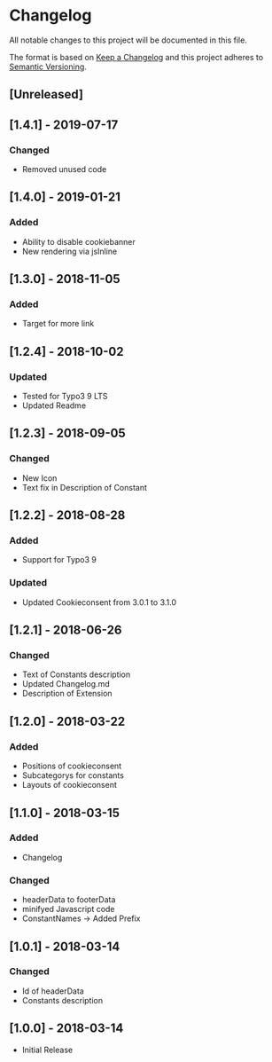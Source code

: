# Changelog
All notable changes to this project will be documented in this file.

The format is based on [Keep a Changelog](http://keepachangelog.com/en/1.0.0/)
and this project adheres to [Semantic Versioning](http://semver.org/spec/v2.0.0.html).

## [Unreleased]

## [1.4.1] - 2019-07-17
### Changed
- Removed unused code

## [1.4.0] - 2019-01-21
### Added
- Ability to disable cookiebanner
- New rendering via jsInline

## [1.3.0] - 2018-11-05
### Added
- Target for more link

## [1.2.4] - 2018-10-02
### Updated
- Tested for Typo3 9 LTS
- Updated Readme

## [1.2.3] - 2018-09-05
### Changed
- New Icon
- Text fix in Description of Constant

## [1.2.2] - 2018-08-28
### Added
- Support for Typo3 9

### Updated
- Updated Cookieconsent from 3.0.1 to 3.1.0

## [1.2.1] - 2018-06-26
### Changed
- Text of Constants description
- Updated Changelog.md
- Description of Extension

## [1.2.0] - 2018-03-22
### Added
- Positions of cookieconsent
- Subcategorys for constants
- Layouts of cookieconsent

## [1.1.0] - 2018-03-15
### Added
- Changelog

### Changed
- headerData to footerData   
- minifyed Javascript code
- ConstantNames -> Added Prefix

## [1.0.1] - 2018-03-14
### Changed
- Id of headerData
- Constants description

## [1.0.0] - 2018-03-14
- Initial Release